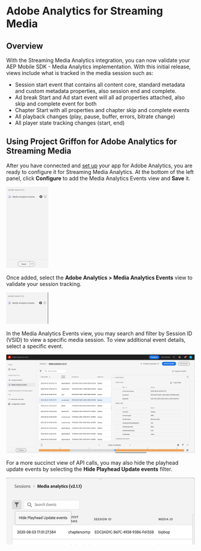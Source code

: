 # Adobe Analytics for Streaming Media

## Overview

With the Streaming Media Analytics integration, you can now validate your AEP Mobile SDK - Media Analytics implementation.  With this initial release, views include what is tracked in the media session such as:
* Session start event that contains all content core, standard metadata and custom metadata properties, also session end and complete.
* Ad break Start and Ad start event will all ad properties attached, also skip and complete event for both
* Chapter Start with all properties and chapter skip and complete events
* All playback changes (play, pause, buffer, errors, bitrate change)
* All player state tracking changes (start, end) 

## Using Project Griffon for Adobe Analytics for Streaming Media

After you have connected and [set up](../set-up-project-griffon.md) your app for Adobe Analytics, you are ready to configure it for Streaming Media Analytics.  At the bottom of the left panel, click **Configure** to add the Media Analytics Events view and **Save** it.

![Configure](../../../.gitbook/assets/configure-media-events-resize.png)

Once added, select the **Adobe Analytics > Media Analytics Events** view to validate your session tracking.

![Select](../../../.gitbook/assets/select-media-events-resize.png)


In the Media Analytics Events view, you may search and filter by Session ID (VSID) to view a specific media session.  To view additional event details, select a specific event.

![Media Events](../../../.gitbook/assets/griffon-media.png)


For a more succinct view of API calls, you may also hide the playhead update events by selecting the **Hide Playhead Update events** filter.

![Hide Playhead](../../../.gitbook/assets/hide-playhead-resize.png)



